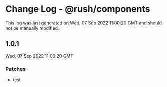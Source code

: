 # Change Log - @rush/components

This log was last generated on Wed, 07 Sep 2022 11:00:20 GMT and should not be manually modified.

## 1.0.1
Wed, 07 Sep 2022 11:00:20 GMT

### Patches

- test


